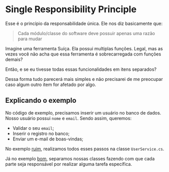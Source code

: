 # Single Responsibility Principle

Esse é o princípio da responsabilidade única. Ele nos diz basicamente que:

> Cada módulo/classe do software deve possuir apenas uma razão para mudar

Imagine uma ferramenta Suíça. Ela possui multiplas funções. Legal, mas as vezes você não acha que essa ferramenta é sobrecarregada com funções demais?

Então, e se eu tivesse todas essas funcionalidades em itens separados? 

Dessa forma tudo parecerá mais simples e não precisarei de me preocupar caso algum outro item for afetado por algo.

## Explicando o exemplo

No código de exemplo, precisamos inserir um usuário no banco de dados. Nosso usuário possui `nome` e `email`. Sendo assim, queremos:
  * Validar o seu `email`;
  * Inserir o registro no banco;
  * Enviar um e-mail de boas-vindas;
  
No exemplo [ruim](https://github.com/richielybmp/solid-design-principles-in-c-sharp/tree/master/SRP.SingleResponsibilityPrinciple/Bad), realizamos todos esses passos na classe `UserService.cs`.

Já no exemplo [bom](https://github.com/richielybmp/solid-design-principles-in-c-sharp/tree/master/SRP.SingleResponsibilityPrinciple/Good), separamos nossas classes fazendo com que cada parte seja responsável por realizar alguma tarefa específica.
